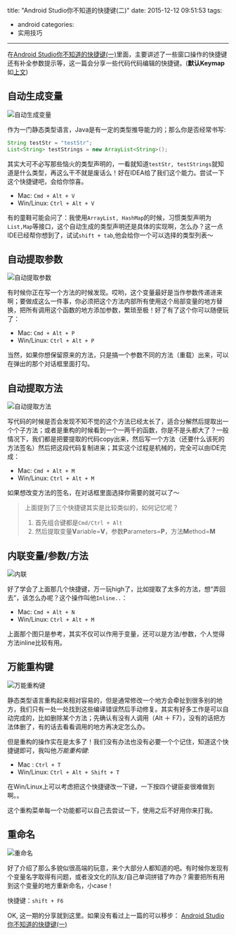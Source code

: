 title: "Android Studio你不知道的快捷键(二)"
date: 2015-12-12 09:51:53
tags:
- android
categories:
- 实用技巧
---

在[Android Studio你不知道的快捷键(一)][1]里面，主要讲述了一些窗口操作的快捷键还有补全参数提示等，这一篇会分享一些代码代码编辑的快捷键。(**默认Keymap**如[上文][1])

## 自动生成变量

<img src="http://7xp3xc.com1.z0.glb.clouddn.com/201512-12-1.gif" alt="自动生成变量" />

作为一门静态类型语言，Java是有一定的类型推导能力的；那么你是否经常书写:
```java
String testStr = "testStr";
List<String> testStrings = new ArrayList<String>();
```
其实大可不必写那些恼火的类型声明的，一看就知道`testStr, testStrings`就知道是什么类型，再这么干不就是废话么！好在IDEA给了我们这个能力。尝试一下这个快捷键吧，会给你惊喜。
<!--more-->
- Mac: `Cmd + Alt + V`
- Win/Linux: `Ctrl + Alt + V`

有的童鞋可能会问了：我使用`ArrayList, HashMap`的时候，习惯类型声明为`List,Map`等接口，这个自动生成的类型声明还是具体的实现啊，怎么办？这一点IDE已经帮你想到了，试试`shift + tab`,他会给你一个可以选择的类型列表～

## 自动提取参数

<img src="http://7xp3xc.com1.z0.glb.clouddn.com/201512-12-2.gif" alt="自动提取参数" />

有时候你正在写一个方法的时候发现。哎哟，这个变量最好是当作参数传递进来啊；要做成这么一件事，你必须把这个方法内部所有使用这个局部变量的地方替换，把所有调用这个函数的地方添加参数，繁琐至极！好了有了这个你可以随便玩了：

- Mac: `Cmd + Alt + P`
- Win/Linux: `Ctrl + Alt + P`

当然，如果你想保留原来的方法，只是搞一个参数不同的方法（重载）出来，可以在弹出的那个对话框里面打勾。

## 自动提取方法

<img src="http://7xp3xc.com1.z0.glb.clouddn.com/201512-12-3.gif" alt="自动提取方法" />

写代码的时候是否会发现不知不觉的这个方法已经太长了，适合分解然后提取出一个个子方法；或者是重构的时候看到一个一两千的函数，你是不是头都大了？一般情况下，我们都是把要提取的代码copy出来，然后写一个方法（还要什么该死的方法签名）然后把这段代码复制进来；其实这个过程是机械的，完全可以由IDE完成：

- Mac: `Cmd + Alt + M`
- Win/Linux: `Ctrl + Alt + M`

如果想改变方法的签名，在对话框里面选择你需要的就可以了～

> 上面提到了三个快捷键其实是比较类似的，如何记忆呢？
> 1. 首先组合键都是`Cmd/Ctrl + Alt`
> 2. 然后提取变量**V**ariable=**V**，参数**P**arameters=**P**，方法**M**ethod=**M**

## 内联变量/参数/方法

<img src="http://7xp3xc.com1.z0.glb.clouddn.com/201512-12-4.gif" alt="内联" />

好了学会了上面那几个快捷键，万一玩high了，比如提取了太多的方法，想“弄回去”，该怎么办呢？这个操作叫他`Inline..`：

- Mac: `Cmd + Alt + N`
- Win/Linux: `Ctrl + Alt + M`

上面那个图只是参考，其实不仅可以作用于变量，还可以是方法/参数，个人觉得方法inline比较有用。

## 万能重构键

<img src="http://7xp3xc.com1.z0.glb.clouddn.com/201512-12-5.png" alt="万能重构键" />

静态类型语言重构起来相对容易的，但是通常修改一个地方会牵扯到很多别的地方，我们只有一处一处找到这些编译错误然后手动修复。其实有好多工作是可以自动完成的，比如删除某个方法；先确认有没有人调用（Alt ＋ F7），没有的话把方法体删了，有的话去看看调用的地方再决定怎么办。

但是重构的操作实在是太多了！我们没有办法也没有必要一个个记住，知道这个快捷键即可，我叫他*万能重构键*:

- Mac : `Ctrl + T`
- Win/Linux: `Ctrl + Alt + Shift + T`

在Win/Linux上可以考虑把这个快捷键改一下键，一下按四个键臣妾很难做到啊。。

这个重构菜单每一个功能都可以自己去尝试一下，使用之后不好用你来打我。

## 重命名

<img src="http://7xp3xc.com1.z0.glb.clouddn.com/201512-12-6.gif" alt="重命名" />

好了介绍了那么多貌似很高端的玩意，来个大部分人都知道的吧。有时候你发现有个变量名字取得有问题，或者没文化的队友/自己单词拼错了咋办？需要把所有用到这个变量的地方重新命名，小case！

快捷键：`shift + F6`

OK, 这一期的分享就到这里。如果没有看过上一篇的可以移步：
[Android Studio你不知道的快捷键(一)][1]

[1]: http://tianweishu.com/2015/12/11/shortcut-of-android-studio-you-may-not-know/
